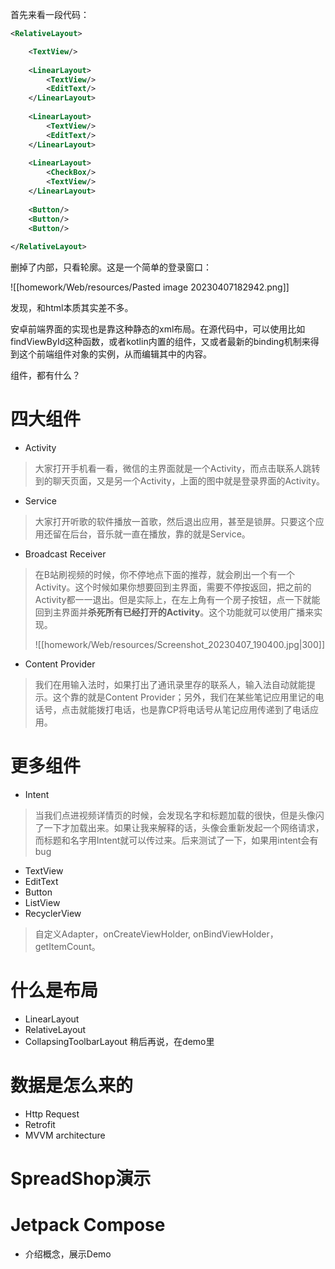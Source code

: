 首先来看一段代码：

```xml
<RelativeLayout>  

    <TextView/>  
  
    <LinearLayout>  
        <TextView/>  
        <EditText/>  
    </LinearLayout> 
     
    <LinearLayout>  
        <TextView/>  
        <EditText/>  
    </LinearLayout>
      
    <LinearLayout>  
        <CheckBox/>  
        <TextView/>  
    </LinearLayout>
      
    <Button/>  
    <Button/>  
    <Button/>  
  
</RelativeLayout>
```

删掉了内部，只看轮廓。这是一个简单的登录窗口：

![[homework/Web/resources/Pasted image 20230407182942.png]]

发现，和html本质其实差不多。

安卓前端界面的实现也是靠这种静态的xml布局。在源代码中，可以使用比如findViewById这种函数，或者kotlin内置的组件，又或者最新的binding机制来得到这个前端组件对象的实例，从而编辑其中的内容。

组件，都有什么？

# 四大组件

* Activity

> 大家打开手机看一看，微信的主界面就是一个Activity，而点击联系人跳转到的聊天页面，又是另一个Activity，上面的图中就是登录界面的Activity。

* Service

> 大家打开听歌的软件播放一首歌，然后退出应用，甚至是锁屏。只要这个应用还留在后台，音乐就一直在播放，靠的就是Service。

* Broadcast Receiver

> 在B站刷视频的时候，你不停地点下面的推荐，就会刷出一个有一个Activity。这个时候如果你想要回到主界面，需要不停按返回，把之前的Activity都一一退出。但是实际上，在左上角有一个房子按钮，点一下就能回到主界面并**杀死所有已经打开的Activity**。这个功能就可以使用广播来实现。
> 
> ![[homework/Web/resources/Screenshot_20230407_190400.jpg|300]]

* Content Provider

> 我们在用输入法时，如果打出了通讯录里存的联系人，输入法自动就能提示。这个靠的就是Content Provider；另外，我们在某些笔记应用里记的电话号，点击就能拨打电话，也是靠CP将电话号从笔记应用传递到了电话应用。

# 更多组件

* Intent

> 当我们点进视频详情页的时候，会发现名字和标题加载的很快，但是头像闪了一下才加载出来。如果让我来解释的话，头像会重新发起一个网络请求，而标题和名字用Intent就可以传过来。后来测试了一下，如果用intent会有bug

* TextView
* EditText
* Button
* ListView
* RecyclerView

> 自定义Adapter，onCreateViewHolder, onBindViewHolder，getItemCount。

# 什么是布局

* LinearLayout
* RelativeLayout
* CollapsingToolbarLayout 稍后再说，在demo里

# 数据是怎么来的

* Http Request
* Retrofit
* MVVM architecture

# SpreadShop演示

# Jetpack Compose

* 介绍概念，展示Demo